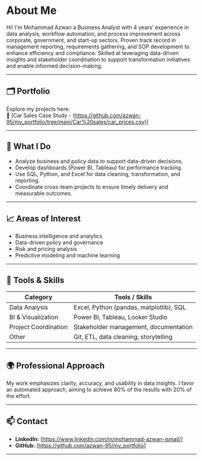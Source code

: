 # About Me

Hi! I'm Mohammad Azwan a Business Analyst with 4 years’ experience in data analysis, workflow automation, and process improvement
across corporate, government, and start-up sectors. Proven track record in management reporting,
requirements gathering, and SOP development to enhance efficiency and compliance. Skilled at leveraging
data-driven insights and stakeholder coordination to support transformation initiatives and enable informed
decision-making.

---

## 🗂 Portfolio
Explore my projects here:  
🔗 [Car Sales Case Study - (https://github.com/azwan-95/my_portfolio/tree/main/Car%20sales/car_prices.csv)]

---
## 🧠 What I Do
- Analyze business and policy data to support data-driven decisions.  
- Develop dashboards (Power BI, Tableau) for performance tracking.  
- Use SQL, Python, and Excel for data cleaning, transformation, and reporting.  
- Coordinate cross-team projects to ensure timely delivery and measurable outcomes.  

---

## 📈 Areas of Interest
- Business intelligence and analytics  
- Data-driven policy and governance  
- Risk and pricing analysis  
- Predictive modeling and machine learning  

---

## 🧩 Tools & Skills
| Category | Tools / Skills |
|-----------|----------------|
| Data Analysis | Excel, Python (pandas, matplotlib), SQL |
| BI & Visualization | Power BI, Tableau, Looker Studio |
| Project Coordination | Stakeholder management, documentation |
| Other | Git, ETL, data cleaning, storytelling |

---

## 🌍 Professional Approach
My work emphasizes clarity, accuracy, and usability in data insights.
I favor an automated approach, aiming to achieve 80% of the results with 20% of the effort.

---

## 📫 Contact
- **LinkedIn:** [https://www.linkedin.com/in/mohammad-azwan-ismail/]  
- **GitHub:** [https://github.com/azwan-95/my_portfolio]

---
